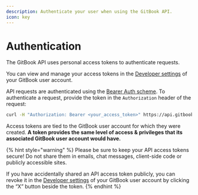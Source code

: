 ```yaml
---
description: Authenticate your user when using the GitBook API.
icon: key
---
```


# Authentication

The GitBook API uses personal access tokens to authenticate requests.

You can view and manage your access tokens in the [Developer settings](https://app.gitbook.com/account/developer) of your GitBook user account.

API requests are authenticated using the [Bearer Auth scheme](https://developer.mozilla.org/en-US/docs/Web/HTTP/Authentication#authentication_schemes). To authenticate a request, provide the token in the `Authorization` header of the request:

```bash
curl -H "Authorization: Bearer <your_access_token>" https://api.gitbook.com/v1/user
```

Access tokens are tied to the GitBook user account for which they were created. **A token provides the same level of access & privileges that its associated GitBook user account would have.**

{% hint style="warning" %}
Please be sure to keep your API access tokens secure! Do not share them in emails, chat messages, client-side code or publicly accessible sites.

If you have accidentally shared an API access token publicly, you can revoke it in the [Developer settings](https://app.gitbook.com/account/developer) of your GitBook user account by clicking the “X” button beside the token.
{% endhint %}
